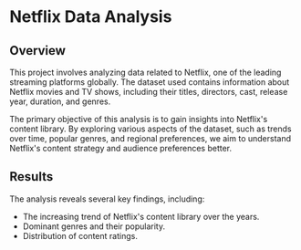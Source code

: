 # Netflix Data Analysis

## Overview

This project involves analyzing data related to Netflix, one of the leading streaming platforms globally. The dataset used contains information about Netflix movies and TV shows, including their titles, directors, cast, release year, duration, and genres.

The primary objective of this analysis is to gain insights into Netflix's content library. By exploring various aspects of the dataset, such as trends over time, popular genres, and regional preferences, we aim to understand Netflix's content strategy and audience preferences better.


## Results

The analysis reveals several key findings, including:

- The increasing trend of Netflix's content library over the years.
- Dominant genres and their popularity.
- Distribution of content ratings.


